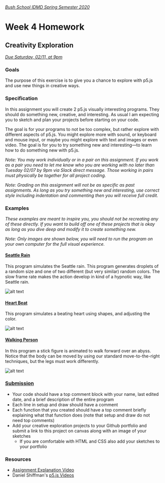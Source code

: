 [_Bush School IDMD Spring Semester 2020_](https://chandrunarayan.github.io/idmd/)
# Week 4 Homework

## Creativity Exploration
_[Due Saturday, 02/11, at 9pm](https://canvas.uw.edu/courses/1099807/assignments/3598944)_

### Goals
The purpose of this exercise is to give you a chance to explore with p5.js and use new things in creative ways.

### Specification
In this assignment you will create 2 p5.js visually interesting programs. They should do something new, creative, and interesting. As usual I am expecting you to sketch and plan your projects before starting on your code.

The goal is for your programs to not be too complex, but rather explore with different aspects of p5.js. You might explore more with sound, or keyboard and mouse input, or maybe you might explore with text and images or even video. The goal is for you to try something new and interesting—to learn how to do something new with p5.js.

_Note: You may work individually or in a pair on this assignment. If you work as a pair you need to let me know who you are working with no later than Tuesday 02/07 by 9pm via Slack direct message. Those working in pairs must physically be together for all project coding._

_Note: Grading on this assignment will not be as specific as past assignments. As long as you try something new and interesting, use correct style including indentation and commenting then you will receive full credit._

### Examples
_These examples are meant to inspire you, you should not be recreating any of these directly. If you want to build off one of these projects that is okay as long as you dive deep and modify it to create something new._

_Note: Only images are shown below, you will need to run the program on your own computer for the full visual experience._

#### [Seattle Rain](../code/seattle_rain)
This program simulates the Seattle rain. This program generates droplets of a random size and one of two different (but very similar) random colors. The slow frame rate makes the action develop in kind of a hypnotic way, like Seattle rain.

![alt text][rain]

#### [Heart Beat](../code/heart)
This program simulates a beating heart using shapes, and adjusting the color.

![alt text][heart]

#### [Walking Person](../code/walking_person)
In this program a stick figure is animated to walk forward over an abyss. Notice that the body can be moved by using our standard move-to-the-right techniques, but the legs must work differently. 

![alt text][walking-person]

### [Submission](https://canvas.uw.edu/courses/1099807/assignments/3598944)
* Your code should have a top comment block with your name, last edited date, and a brief description of the entire program
* Each line in setup and draw should have a comment
* Each function that you created should have a top comment briefly explaining what that function does (note that setup and draw do not need top comments)
* Add your creative exploration projects to your Github portfolio and submit a link to this project on canvas along with an image of your sketches
	* If you are comfortable with HTML and CSS also add your sketches to your portfolio

### Resources
* [Assignment Explanation Video](https://youtu.be/ThXamlc5Sew)
* Daniel Shiffman's [p5.js Videos](https://www.youtube.com/user/shiffman/playlists?sort=dd&view=50&shelf_id=14)

[rain]: https://github.com/susanev/uw-hcde-creative-computing/blob/master/lessons/week4/homework/images/seattle_rain.png "Seattle Rain Project"

[heart]: https://github.com/susanev/uw-hcde-creative-computing/blob/master/lessons/week4/homework/images/heart.png "Beating Heart Project"

[walking-person]: https://github.com/susanev/uw-hcde-creative-computing/blob/master/lessons/week4/homework/images/walking_person.png "Walking Person Project"